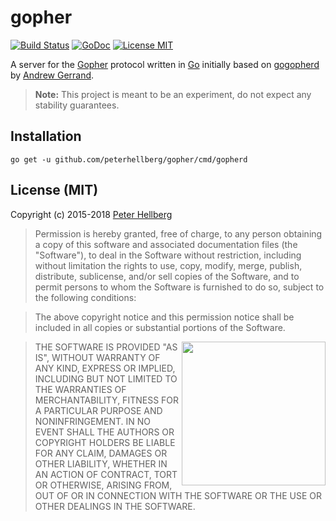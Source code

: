 # gopher

[![Build Status](https://travis-ci.org/peterhellberg/gopher.svg?branch=master)](https://travis-ci.org/peterhellberg/gopher)
[![GoDoc](https://img.shields.io/badge/godoc-reference-blue.svg?style=flat)](https://godoc.org/github.com/peterhellberg/gopher)
[![License MIT](https://img.shields.io/badge/license-MIT-lightgrey.svg?style=flat)](https://github.com/peterhellberg/gopher#license-mit)

A server for the [Gopher](https://en.wikipedia.org/wiki/Gopher_%28protocol%29)
protocol written in [Go](http://golang.org/) initially based on [gogopherd](https://github.com/nf/gogopherd) by [Andrew Gerrand](https://twitter.com/enneff).

> **Note:** This project is meant to be an experiment, do not expect any stability guarantees.

## Installation

    go get -u github.com/peterhellberg/gopher/cmd/gopherd

## License (MIT)

Copyright (c) 2015-2018 [Peter Hellberg](https://c7.se/)

> Permission is hereby granted, free of charge, to any person obtaining
> a copy of this software and associated documentation files (the
> "Software"), to deal in the Software without restriction, including
> without limitation the rights to use, copy, modify, merge, publish,
> distribute, sublicense, and/or sell copies of the Software, and to
> permit persons to whom the Software is furnished to do so, subject to
> the following conditions:

> The above copyright notice and this permission notice shall be
> included in all copies or substantial portions of the Software.

<img src="https://data.gopher.se/gopher/viking-gopher.svg" align="right" width="230" height="230">

> THE SOFTWARE IS PROVIDED "AS IS", WITHOUT WARRANTY OF ANY KIND,
> EXPRESS OR IMPLIED, INCLUDING BUT NOT LIMITED TO THE WARRANTIES OF
> MERCHANTABILITY, FITNESS FOR A PARTICULAR PURPOSE AND
> NONINFRINGEMENT. IN NO EVENT SHALL THE AUTHORS OR COPYRIGHT HOLDERS BE
> LIABLE FOR ANY CLAIM, DAMAGES OR OTHER LIABILITY, WHETHER IN AN ACTION
> OF CONTRACT, TORT OR OTHERWISE, ARISING FROM, OUT OF OR IN CONNECTION
> WITH THE SOFTWARE OR THE USE OR OTHER DEALINGS IN THE SOFTWARE.
